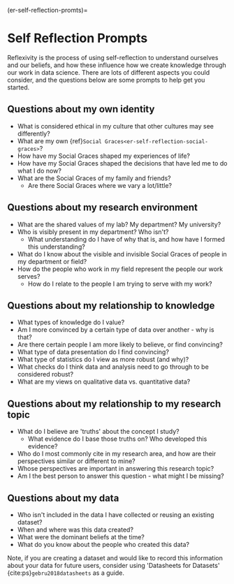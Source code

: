 (er-self-reflection-promts)=
# Self Reflection Prompts

Reflexivity is the process of using self-reflection to understand ourselves and our beliefs, and how these influence how we create knowledge through our work in data science.
There are lots of different aspects you could consider, and the questions below are some prompts to help get you started.

## Questions about my own identity

- What is considered ethical in my culture that other cultures may see differently?
- What are my own {ref}`Social Graces<er-self-reflection-social-graces>`?
- How have my Social Graces shaped my experiences of life?
- How have my Social Graces shaped the decisions that have led me to do what I do now?
- What are the Social Graces of my family and friends?
  - Are there Social Graces where we vary a lot/little?

## Questions about my research environment

- What are the shared values of my lab? My department? My university?
- Who is visibly present in my department? Who isn't?
    - What understanding do I have of why that is, and how have I formed this understanding?
- What do I know about the visible and invisible Social Graces of people in my department or field?
- How do the people who work in my field represent the people our work serves?
  - How do I relate to the people I am trying to serve with my work?

## Questions about my relationship to knowledge

- What types of knowledge do I value?
- Am I more convinced by a certain type of data over another - why is that?
- Are there certain people I am more likely to believe, or find convincing?
- What type of data presentation do I find convincing?
- What type of statistics do I view as more robust (and why)?
- What checks do I think data and analysis need to go through to be considered robust?
- What are my views on qualitative data vs. quantitative data?

## Questions about my relationship to my research topic

- What do I believe are 'truths' about the concept I study?
    - What evidence do I base those truths on? Who developed this evidence?
- Who do I most commonly cite in my research area, and how are their perspectives similar or different to mine?
-  Whose perspectives are important in answering this research topic?
- Am I the best person to answer this question - what might I be missing?

## Questions about my data

- Who isn't included in the data I have collected or reusing an existing dataset?
- When and where was this data created?
- What were the dominant beliefs at the time?
- What do you know about the people who created this data?

Note, if you are creating a dataset and would like to record this information about your data for future users, consider using 'Datasheets for Datasets' {cite:ps}`gebru2018datasheets` as a guide.
